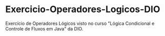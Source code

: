 # Exercicio-Operadores-Logicos-DIO
Exercício de Operadores Lógicos visto no curso "Lógica Condicional e Controle de Fluxos em Java" da DIO.
